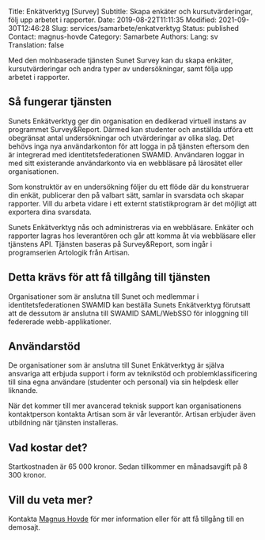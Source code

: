 Title: Enkätverktyg [Survey]
Subtitle: Skapa enkäter och kursutvärderingar, följ upp arbetet i rapporter.
Date: 2019-08-22T11:11:35
Modified: 2021-09-30T12:46:28
Slug: services/samarbete/enkatverktyg
Status: published
Contact: magnus-hovde
Category: Samarbete
Authors: 
Lang: sv
Translation: false

Med den molnbaserade tjänsten Sunet Survey kan du skapa enkäter, kursutvärderingar och andra typer av undersökningar, samt följa upp arbetet i rapporter.


Så fungerar tjänsten
--------------------


Sunets Enkätverktyg ger din organisation en dedikerad virtuell instans av programmet Survey&Report. Därmed kan studenter och anställda utföra ett obegränsat antal undersökningar och utvärderingar av olika slag. Det behövs inga nya användarkonton för att logga in på tjänsten eftersom den är integrerad med identitetsfederationen SWAMID. Användaren loggar in med sitt existerande användarkonto via en webbläsare på lärosätet eller organisationen.


Som konstruktör av en undersökning följer du ett flöde där du konstruerar din enkät, publicerar den på valbart sätt, samlar in svarsdata och skapar rapporter. Vill du arbeta vidare i ett externt statistikprogram är det möjligt att exportera dina svarsdata.


Sunets Enkätverktyg nås och administreras via en webbläsare. Enkäter och rapporter lagras hos leverantören och går att komma åt via webbläsare eller tjänstens API. Tjänsten baseras på Survey&Report, som ingår i programserien Artologik från Artisan.


Detta krävs för att få tillgång till tjänsten
---------------------------------------------


Organisationer som är anslutna till Sunet och medlemmar i identitetsfederationen SWAMID kan beställa Sunets Enkätverktyg förutsatt att de dessutom är anslutna till SWAMID SAML/WebSSO för inloggning till federerade webb-applikationer.


Användarstöd
------------


De organisationer som är anslutna till Sunet Enkätverktyg är själva ansvariga att erbjuda support i form av teknikstöd och problemklassificering till sina egna användare (studenter och personal) via sin helpdesk eller liknande.


När det kommer till mer avancerad teknisk support kan organisationens kontaktperson kontakta Artisan som är vår leverantör. Artisan erbjuder även utbildning när tjänsten installeras.


Vad kostar det?
---------------


Startkostnaden är 65 000 kronor. Sedan tillkommer en månadsavgift på 8 300 kronor.


Vill du veta mer?
-----------------


Kontakta [Magnus Hovde](mailto:magnus.hovde@sunet.se) för mer information eller för att få tillgång till en demosajt.


